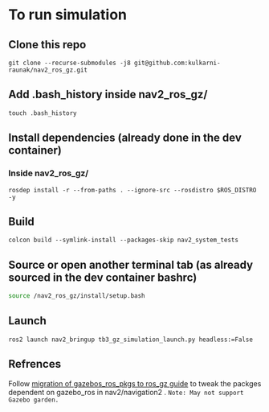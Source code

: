 # To run simulation 

## Clone this repo
```
git clone --recurse-submodules -j8 git@github.com:kulkarni-raunak/nav2_ros_gz.git
```
## Add .bash_history inside nav2_ros_gz/
`touch .bash_history`

## Install dependencies (already done in the dev container)
### Inside nav2_ros_gz/ 

```
rosdep install -r --from-paths . --ignore-src --rosdistro $ROS_DISTRO -y
```

## Build

```
colcon build --symlink-install --packages-skip nav2_system_tests
```
## Source or open another terminal tab (as already sourced in the dev container bashrc)
```bash
source /nav2_ros_gz/install/setup.bash
```

## Launch
```
ros2 launch nav2_bringup tb3_gz_simulation_launch.py headless:=False
```

## Refrences

Follow [migration of gazebos_ros_pkgs to ros_gz guide](https://gazebosim.org/docs/garden/migrating_gazebo_classic_ros2_packages) to tweak the packges dependent on gazebo_ros in nav2/navigation2 . `Note: May not support Gazebo garden.`

